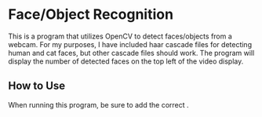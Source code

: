 # Face/Object Recognition

This is a program that utilizes OpenCV to detect faces/objects from a webcam.  For my purposes, I have included haar cascade files for detecting human and cat faces,
but other cascade files should work.  The program will display the number of detected faces on the top left of the video display.

## How to Use

When running this program, be sure to add the correct .
